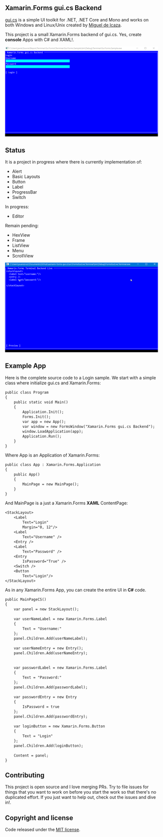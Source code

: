 ## Xamarin.Forms gui.cs Backend

[gui.cs](https://github.com/migueldeicaza/gui.cs) is a simple UI toolkit for .NET, .NET Core and Mono and works on both Windows and Linux/Unix created by [Miguel de Icaza](https://github.com/migueldeicaza).

This project is a small Xamarin.Forms backend of gui.cs. Yes, create **console** Apps with C# and XAML!.

![](images/forms-gui-dialogs.gif)

## Status

It is a project in progress where there is currently implementation of:
* Alert
* Basic Layouts
* Button
* Label
* ProgressBar
* Switch

In progress:
* Editor
  
Remain pending:
* HexView
* Frame
* ListView
* Menu
* ScrollView

![](images/forms-gui-live.gif)

## Example App

Here is the complete source code to a Login sample.
We start with a simple class where initialize gui.cs and Xamarin.Forms:

```
public class Program
{
    public static void Main()
    {
        Application.Init();
        Forms.Init();
        var app = new App();
        var window = new FormsWindow("Xamarin.Forms gui.cs Backend");
        window.LoadApplication(app);
        Application.Run();
    }
}

```
Where App is an Application of Xamarin.Forms:

```
public class App : Xamarin.Forms.Application
{
    public App()
    {
        MainPage = new MainPage();
    }
}

```

And MainPage is a just a Xamarin.Forms **XAML** ContentPage:

```
<StackLayout>
    <Label 
        Text="Login"
        Margin="0, 12"/>
    <Label 
        Text="Username" />
    <Entry />
    <Label 
        Text="Password" />
    <Entry 
        IsPassword="True" />
    <Switch />
    <Button
        Text="Login"/>
</StackLayout>

```

As in any Xamarin.Forms App, you can create the entire UI in **C#** code.

```
public MainPageCS()
{
    var panel = new StackLayout();

    var userNameLabel = new Xamarin.Forms.Label
    {
        Text = "Username:"
    };
    panel.Children.Add(userNameLabel);

    var userNameEntry = new Entry();
    panel.Children.Add(userNameEntry);


    var passwordLabel = new Xamarin.Forms.Label
    {
        Text = "Password:"
    };
    panel.Children.Add(passwordLabel);

    var passwordEntry = new Entry
    {
        IsPassword = true
    };
    panel.Children.Add(passwordEntry);

    var loginButton = new Xamarin.Forms.Button
    {
        Text = "Login"
    };
    panel.Children.Add(loginButton);

    Content = panel;
}

```
## Contributing

This project is open source and I love merging PRs. Try to file issues for things that you want to work on before you start the work so that there's no duplicated effort. If you just want to help out, check out the issues and dive in!.

## Copyright and license

Code released under the [MIT license](https://opensource.org/licenses/MIT).